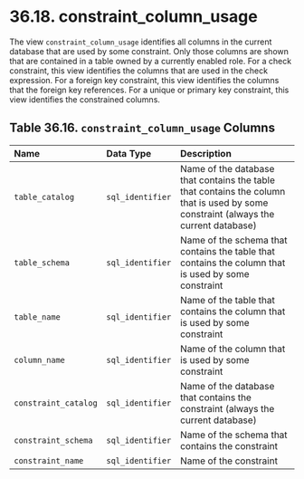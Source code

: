# 36.18. constraint\_column\_usage

The view `constraint_column_usage` identifies all columns in the current database that are used by some constraint. Only those columns are shown that are contained in a table owned by a currently enabled role. For a check constraint, this view identifies the columns that are used in the check expression. For a foreign key constraint, this view identifies the columns that the foreign key references. For a unique or primary key constraint, this view identifies the constrained columns.

## **Table 36.16. `constraint_column_usage` Columns**

| Name | Data Type | Description |
| :--- | :--- | :--- |
| `table_catalog` | `sql_identifier` | Name of the database that contains the table that contains the column that is used by some constraint \(always the current database\) |
| `table_schema` | `sql_identifier` | Name of the schema that contains the table that contains the column that is used by some constraint |
| `table_name` | `sql_identifier` | Name of the table that contains the column that is used by some constraint |
| `column_name` | `sql_identifier` | Name of the column that is used by some constraint |
| `constraint_catalog` | `sql_identifier` | Name of the database that contains the constraint \(always the current database\) |
| `constraint_schema` | `sql_identifier` | Name of the schema that contains the constraint |
| `constraint_name` | `sql_identifier` | Name of the constraint |

